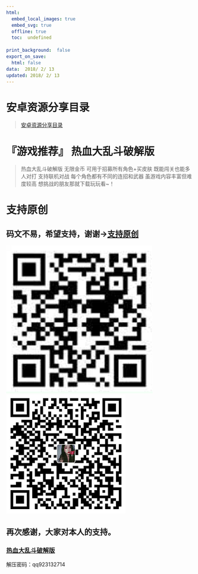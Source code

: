```yaml
---
html:
  embed_local_images: true
  embed_svg: true
  offline: true
  toc:  undefined

print_background:  false
export_on_save:
  html: false
data:  2018/ 2/ 13
updated: 2018/ 2/ 13
---
```




# 安卓资源分享目录

> [安卓资源分享目录](https://blog.csdn.net/qq923132714/article/details/83059823 "安卓资源分享目录")

# 『游戏推荐』 热血大乱斗破解版

> 热血大乱斗破解版 无限金币 可用于招募所有角色+买皮肤 既能闯关也能多人对打 支持联机对战 每个角色都有不同的连招和武器 虽游戏内容丰富但难度较高 想挑战的朋友那就下载玩玩看~！



# 支持原创
## 码文不易，希望支持，谢谢->**[支持原创](http://blog.csdn.net/qq923132714/article/details/79399145)**
![微信支付](https://raw.githubusercontent.com/923132714/my_picture/master/blog/support/weixin.png)![微信支付](https://raw.githubusercontent.com/923132714/my_picture/master/blog/support/支付宝.png)
## 再次感谢，大家对本人的支持。

### [热血大乱斗破解版 ](http://u16848854.ctfile.net/fs/16848854-336115131 "热血大乱斗破解版 ")

解压密码：qq923132714

